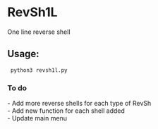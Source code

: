 # RevSh1L
One line reverse shell 

<h2>Usage:</h2>
<code> python3 revsh1l.py</code>

<h3>To do</h3>
- Add more reverse shells for each type of RevSh<br>
- Add new function for each shell added<br>
- Update main menu
